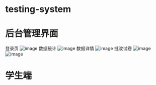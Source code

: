# testing-system

# 后台管理界面
登录页
![image](https://github.com/user-attachments/assets/2f6827a1-16ad-475e-8cd3-a5fb4617d883)
数据统计
![image](https://github.com/user-attachments/assets/72e4c338-91a9-49e0-8221-74af657f83a4)
数据详情
![image](https://github.com/user-attachments/assets/a4477d56-0a86-44d9-933f-4b1a9fdd67d8)
批改试卷
![image](https://github.com/user-attachments/assets/9e452beb-6b4d-4903-9673-f335d17ea6ab)
![image](https://github.com/user-attachments/assets/26bffa54-9d57-4e99-b803-d8b8c94de310)

# 学生端





